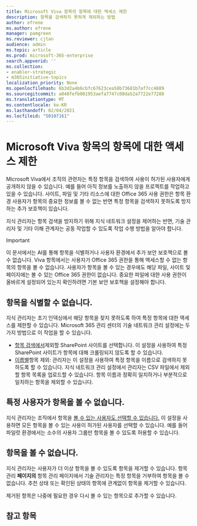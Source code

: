 ```yaml
---
title: Microsoft Viva 항목의 항목에 대한 액세스 제한
description: 항목을 검색하지 못하게 제외하는 방법
author: efrene
ms.author: efrene
manager: pamgreen
ms.reviewer: cjtan
audience: admin
ms.topic: article
ms.prod: microsoft-365-enterprise
search.appverid: ''
ms.collection:
- enabler-strategic
- m365initiative-topics
localization_priority: None
ms.openlocfilehash: 6b3d2a4b6cbfc67623cea58b73681b7af7cc4889
ms.sourcegitcommit: a048fefb081953aefa7747c08da52a7722e77288
ms.translationtype: MT
ms.contentlocale: ko-KR
ms.lasthandoff: 02/04/2021
ms.locfileid: "50107161"
---
```

# <a name="restrict-access-to-topics-in-microsoft-viva-topics"></a>Microsoft Viva 항목의 항목에 대한 액세스 제한

Microsoft Viva에서 조직의 관련자는 특정 항목을 검색하여 사용이 허가된 사용자에게 공개하지 않을 수 있습니다. 예를 들어 아직 정보를 노출하지 않을 프로젝트를 작업하고 있을 수 있습니다. 사이트, 파일 및 기타 리소스에 대한 Office 365 사용 권한은 항목 환경 사용자가 항목의 중요한 정보를 볼 수 없는 반면 특정 항목을 검색하지 못하도록 방지하는 추가 보호책이 있습니다.

지식 관리자는 항목 검색을 방지하기 위해 지식 네트워크 설정을 제어하는 반면, 기술 관리자 및 기타 이해 관계자는 공동 작업할 수 있도록 작업 수행 방법을 알아야 합니다.

> [!Important] 
> 이 문서에서는 AI를 통해 항목을 식별하거나 사용자 환경에서 추가 보안 보호책으로 볼 수 없습니다. Viva 항목에서는 사용자가 Office 365 권한을 통해 액세스할 수 없는 항목의 항목을 볼 수 없습니다. 사용자가 항목을 볼 수 있는 경우에도 해당 파일, 사이트 및 페이지에는 볼 수 있는 Office 365 권한이 없습니다. 중요한 파일에 대한 사용 권한이 올바르게 설정되어 있는지 확인하려면 기본 보안 보호책을 설정해야 합니다.

## <a name="prevent-topics-from-being-identified"></a>항목을 식별할 수 없습니다.

지식 관리자는 초기 인덱싱에서 해당 항목을 찾지 못하도록 하여 특정 항목에 대한 액세스를 제한할 수 있습니다. Microsoft 365 관리 센터의 기술 네트워크 관리 설정에는 두 가지 방법으로 이 작업을 할 수 있습니다.
 
- [항목 검색에서](https://docs.microsoft.com/microsoft-365/knowledge/topic-experiences-discovery#select-sharepoint-topic-sources)제외할 SharePoint 사이트를 선택합니다. 이 설정을 사용하여 특정 SharePoint 사이트가 항목에 대해 크롤링되지 않도록 할 수 있습니다.
- [이름별](https://docs.microsoft.com/microsoft-365/knowledge/topic-experiences-discovery#exclude-topics-by-name)항목 제외: 관리자는 이 설정을 사용하여 특정 항목을 이름으로 검색하지 못하도록 할 수 있습니다. 지식 네트워크 관리 설정에서 관리자는 CSV 파일에서 제외할 항목 목록을 업로드할 수 있습니다. 항목 이름과 정확히 일치하거나 부분적으로 일치하는 항목을 제외할 수 있습니다.

## <a name="prevent-topics-from-being-viewed-by-specific-users"></a>특정 사용자가 항목을 볼 수 없습니다.

지식 관리자는 조직에서 항목을 [볼 수 있는 사용자도 선택할 수 있습니다.](https://docs.microsoft.com/microsoft-365/knowledge/topic-experiences-knowledge-rules) 이 설정을 사용하면 모든 항목을 볼 수 있는 사용이 허가된 사용자를 선택할 수 있습니다. 예를 들어 파일럿 환경에서는 소수의 사용자 그룹만 항목을 볼 수 있도록 허용할 수 있습니다.

## <a name="remove-topics-from-being-viewed"></a>항목을 볼 수 없습니다.

지식 관리자는 사용자가 [](https://docs.microsoft.com/microsoft-365/knowledge/manage-topics) 더 이상 항목을 볼 수 있도록 항목을 제거할 수 있습니다. 항목 관리 **페이지의** 항목 관리 페이지에서 기술 관리자는 특정 항목을 거부하여 항목을 볼 수 없습니다. 추천 상태 또는 확인된 상태의 항목에 관계없이 항목을 제거할 수 있습니다.

제거된 항목은 나중에 필요한 경우 다시 볼 수 있는 항목으로 추가할 수 있습니다. 


## <a name="see-also"></a>참고 항목



  






